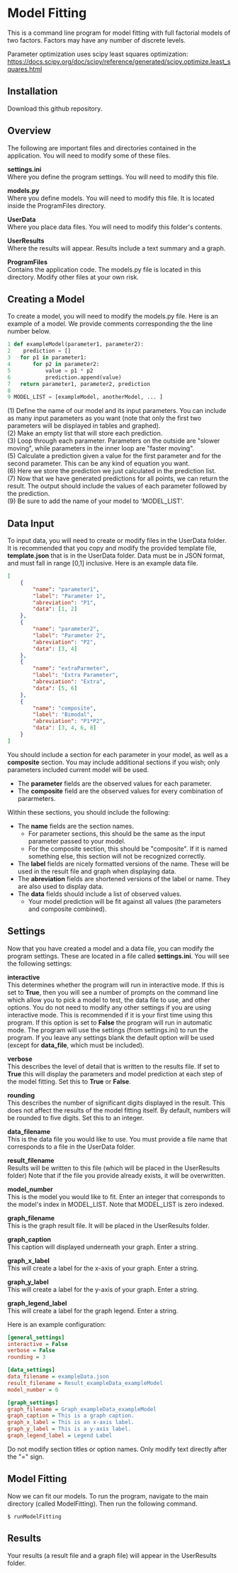 # Model Fitting 

This is a command line program for model fitting with full factorial models of two factors. Factors may have any number of discrete levels. 

Parameter optimization uses scipy least squares optimization: 
https://docs.scipy.org/doc/scipy/reference/generated/scipy.optimize.least_squares.html 


## Installation 

Download this github repository. 

## Overview 

The following are important files and directories contained in the application. You will need to modify some of these files. 

**settings.ini**  
Where you define the program settings. You will need to modify this file. 

**models.py**  
Where you define models. You will need to modify this file. It is located inside the ProgramFiles directory.  

**UserData**   
Where you place data files. You will need to modify this folder's contents. 

**UserResults**   
Where the results will appear. Results include a text summary and a graph.

**ProgramFiles**  
Contains the application code. The models.py file is located in this directory. Modify other files at your own risk. 

## Creating a Model 

To create a model, you will need to modify the models.py file. Here is an example of a model. We provide comments corresponding the the line number below.  

```python
1 def exampleModel(parameter1, parameter2): 
2    prediction = []
3	for p1 in parameter1:
4		for p2 in parameter2:
5			value = p1 * p2 
6			prediction.append(value)	
7	return parameter1, parameter2, prediction 
8	
9 MODEL_LIST = [exampleModel, anotherModel, ... ] 
```

(1) Define the name of our model and its input parameters. You can include as many input parameters as you want (note that only the first two parameters will be displayed in tables and graphed).  
(2) Make an empty list that will store each prediction.   
(3) Loop through each parameter. Parameters on the outside are "slower moving", while parameters in the inner loop are "faster moving".   
(5) Calculate a prediction given a value for the first parameter and for the second parameter. This can be any kind of equation you want.  
(6) Here we store the prediction we just calculated in the prediction list.  
(7) Now that we have generated predictions for all points, we can return the result. The output should include the values of each parameter followed by the prediction.     
(9) Be sure to add the name of your model to 'MODEL_LIST'. 


## Data Input 

To input data, you will need to create or modify files in the UserData folder. It is recommended that you copy and modify the provided template file, **template.json** that is in the UserData folder. Data must be in JSON format, and must fall in range [0,1] inclusive. Here is an example data file. 

```json
[
	{
		"name": "parameter1", 
		"label": "Parameter 1",
        "abreviation": "P1",
		"data": [1, 2]
	},
	{
		"name": "parameter2", 
		"label": "Parameter 2",
        "abreviation": "P2",
		"data": [3, 4]
	}, 
	{
		"name": "extraParmeter", 
		"label": "Extra Parameter",
        "abreviation": "Extra",
		"data": [5, 6]
	}, 
	{
		"name": "composite", 
		"label": "Bimodal",
        "abreviation": "P1*P2",
		"data": [3, 4, 6, 8]
	}
]
```

You should include a section for each parameter in your model, as well as a **composite** section. You may include additional sections if you wish; only parameters included current model will be used. 

* The **parameter** fields are the observed values for each parameter. 
* The **composite** field are the observed values for every combination of pararmeters. 

Within these sections, you should include the following: 

* The **name** fields are the section names. 
    * For parameter sections, this should be the same as the input parameter passed to your model.
    * For the composite section, this should be "composite". If it is named something else, this section will not be recognized correctly. 
* The **label** fields are nicely formatted versions of the name. These will be used in the result file and graph when displaying data. 
* The **abreviation** fields are shortened versions of the label or name. They are also used to display data. 
* The **data** fields should include a list of observed values. 
    * Your model prediction will be fit against all values (the parameters and composite combined). 
    
## Settings

Now that you have created a model and a data file, you can modify the program settings. These are located in a file called **settings.ini**. You will see the following settings: 

**interactive**  
This determines whether the program will run in interactive mode. If this is set to **True**, then you will see a number of prompts on the command line which allow you to pick a model to test, the data file to use, and other options. You do not need to modify any other settings if you are using interactive mode. This is recommended if it is your first time using this program. If this option is set to **False** the program will run in automatic mode. The program will use the settings (from settings.ini) to run the program. If you leave any settings blank the default option will be used (except for **data_file**, which must be included). 

**verbose**   
This describes the level of detail that is written to the results file. If set to **True** this will display the parameters and model prediction at each step of the model fitting. Set this to **True** or **False**. 

**rounding**  
This describes the number of significant digits displayed in the result. This does not affect the results of the model fitting itself. By default, numbers will be rounded to five digits. Set this to an integer. 

**data_filename**   
This is the data file you would like to use. You must provide a file name that corresponds to a file in the UserData folder. 

**result_filename**   
Results will be written to this file (which will be placed in the UserResults folder) Note that if the file you provide already exists, it will be overwritten. 

**model_number**  
This is the model you would like to fit. Enter an integer that corresponds to the model's index in MODEL_LIST. Note that MODEL_LIST is zero indexed. 

**graph_filename**  
This is the graph result file. It will be placed in the UserResults folder. 

**graph_caption**  
This caption will displayed underneath your graph. Enter a string.  

**graph_x_label**  
This will create a label for the x-axis of your graph. Enter a string. 

**graph_y_label**  
This will create a label for the y-axis of your graph. Enter a string. 

**graph_legend_label**  
This will create a label for the graph legend. Enter a string. 

Here is an example configuration: 
```ini
[general_settings]
interactive = False
verbose = False
rounding = 3

[data_settings]
data_filename = exampleData.json
result_filename = Result_exampleData_exampleModel
model_number = 0

[graph_settings]
graph_filename = Graph_exampleData_exampleModel
graph_caption = This is a graph caption. 
graph_x_label = This is an x-axis label. 
graph_y_label = This is a y-axis label. 
graph_legend_label = Legend Label

```

Do not modify section titles or option names. Only modify text directly after the "=" sign. 

## Model Fitting

Now we can fit our models. To run the program, navigate to the main directory (called ModelFitting). Then run the following command. 

```
$ runModelFitting 
```

## Results 

Your results (a result file and a graph file) will appear in the UserResults folder. 

